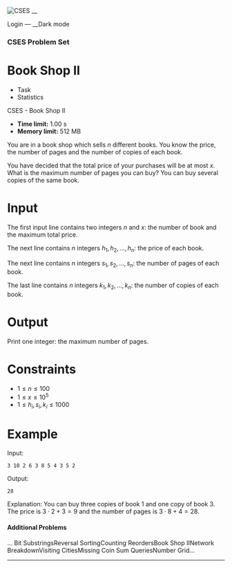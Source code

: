 ![CSES](/logo.png?1) __

Login — __Dark mode

### CSES Problem Set

# Book Shop II

  * Task
  * Statistics

CSES - Book Shop II

  * **Time limit:** 1.00 s
  * **Memory limit:** 512 MB

You are in a book shop which sells $n$ different books. You know the price,
the number of pages and the number of copies of each book.

You have decided that the total price of your purchases will be at most $x$.
What is the maximum number of pages you can buy? You can buy several copies of
the same book.

# Input

The first input line contains two integers $n$ and $x$: the number of book and
the maximum total price.

The next line contains $n$ integers $h_1,h_2,\ldots,h_n$: the price of each
book.

The next line contains $n$ integers $s_1,s_2,\ldots,s_n$: the number of pages
of each book.

The last line contains $n$ integers $k_1,k_2,\ldots,k_n$: the number of copies
of each book.

# Output

Print one integer: the maximum number of pages.

# Constraints

  * $1 \le n \le 100$
  * $1 \le x \le 10^5$
  * $1 \le h_i, s_i, k_i \le 1000$

# Example

Input:

``` 3 10 2 6 3 8 5 4 3 5 2 ```

Output:

``` 28 ```

Explanation: You can buy three copies of book 1 and one copy of book 3. The
price is $3 \cdot 2 + 3 = 9$ and the number of pages is $3 \cdot 8 + 4 = 28$.

#### Additional Problems

... Bit SubstringsReversal SortingCounting ReordersBook Shop IINetwork
BreakdownVisiting CitiesMissing Coin Sum QueriesNumber Grid...

* * *

